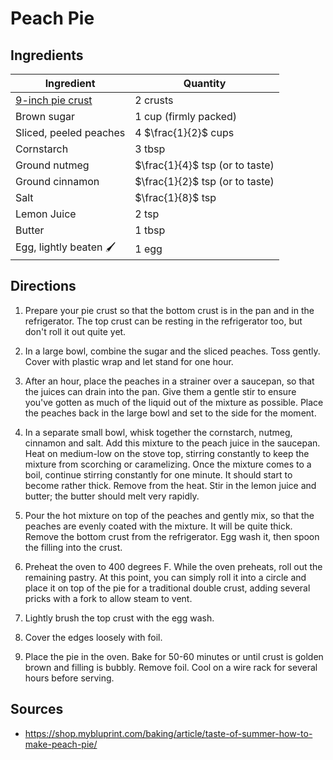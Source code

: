 # Peach Pie

## Ingredients

| Ingredient | Quantity |
| --- | --- |
| [9-inch pie crust](all-butter-pie-crust.md)| 2 crusts |
| Brown sugar | 1 cup (firmly packed)|
| Sliced, peeled peaches | 4 $\frac{1}{2}$ cups |
| Cornstarch | 3 tbsp|
| Ground nutmeg | $\frac{1}{4}$ tsp (or to taste) |
| Ground cinnamon | $\frac{1}{2}$ tsp (or to taste) |
| Salt | $\frac{1}{8}$ tsp |
| Lemon Juice | 2 tsp |
| Butter | 1 tbsp |
| Egg, lightly beaten 🖌️ | 1 egg |


## Directions
1. Prepare your pie crust so that the bottom crust is in the pan and in the
   refrigerator. The top crust can be resting in the refrigerator too, but
   don't roll it out quite yet.

2. In a large bowl, combine the sugar and the sliced peaches. Toss gently.
   Cover with plastic wrap and let stand for one hour.

3. After an hour, place the peaches in a strainer over a saucepan, so that the
   juices can drain into the pan. Give them a gentle stir to ensure you've
   gotten as much of the liquid out of the mixture as possible. Place the
   peaches back in the large bowl and set to the side for the moment.

4. In a separate small bowl, whisk together the cornstarch, nutmeg, cinnamon
   and salt. Add this mixture to the peach juice in the saucepan. Heat on
   medium-low on the stove top, stirring constantly to keep the mixture from
   scorching or caramelizing. Once the mixture comes to a boil, continue
   stirring constantly for one minute. It should start to become rather thick.
   Remove from the heat. Stir in the lemon juice and butter; the butter should
   melt very rapidly.

5. Pour the hot mixture on top of the peaches and gently mix, so that the
   peaches are evenly coated with the mixture. It will be quite thick. Remove
   the bottom crust from the refrigerator. Egg wash it, then spoon the filling
   into the crust.

6. Preheat the oven to 400 degrees F. While the oven preheats, roll out the
   remaining pastry. At this point, you can simply roll it into a circle and
   place it on top of the pie for a traditional double crust, adding several
   pricks with a fork to allow steam to vent.

7. Lightly brush the top crust with the egg wash.

8. Cover the edges loosely with foil.

9. Place the pie in the oven. Bake for 50-60 minutes or until crust is golden
   brown and filling is bubbly. Remove foil. Cool on a wire rack for several
   hours before serving.


## Sources

- <https://shop.mybluprint.com/baking/article/taste-of-summer-how-to-make-peach-pie/>
